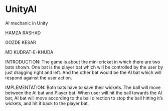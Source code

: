 # UnityAI
AI mechanic in Unity
 
 HAMZA RASHAD

 GOZDE KESAR

MD KUDRAT-E-KHUDA

INTRODUCTION:
The game is about the mini cricket in which there are two bats shown. One bat is the player bat which will be controlled by the user by just dragging right and left. And the other bat would be the AI bat which will respond against the user action.

IMPLEMENTATION:
Both bats have to save their wickets. The ball will move between the AI bat and Player bat. When user will hit the ball towards the AI bat, AI bat will move according to the ball direction to stop the ball hitting it’s wickets, and hit it back to the player bat.

